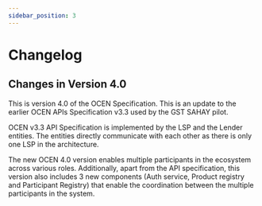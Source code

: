 ```yaml
---
sidebar_position: 3
---
```


# Changelog

## Changes in Version 4.0

This is version 4.0 of the OCEN Specification. This is an update to the earlier OCEN APIs Specification v3.3 used by the GST SAHAY pilot.

OCEN v3.3 API Specification is implemented by the LSP and the Lender entities. The entities directly communicate with each other as there is only one LSP in the architecture.

The new OCEN 4.0 version enables multiple participants in the ecosystem across various roles. Additionally, apart from the API specification, this version also includes 3 new components (Auth service, Product registry and Participant Registry) that enable the coordination between the multiple participants in the system.

